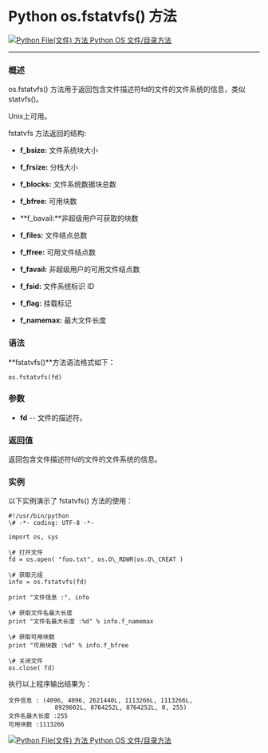 Python os.fstatvfs() 方法
=======================

 [![Python File(文件) 方法](../images/up.gif) Python OS 文件/目录方法](os-file-methods.html)

* * *

### 概述

os.fstatvfs() 方法用于返回包含文件描述符fd的文件的文件系统的信息，类似 statvfs()。

Unix上可用。

fstatvfs 方法返回的结构:

*   **f_bsize:** 文件系统块大小
    
*   **f_frsize:** 分栈大小
    
*   **f_blocks:** 文件系统数据块总数
    
*   **f_bfree:** 可用块数
    
*   **f_bavail:**非超级用户可获取的块数
    
*   **f_files:** 文件结点总数
    
*   **f_ffree:** 可用文件结点数
    
*   **f_favail:** 非超级用户的可用文件结点数
    
*   **f_fsid:** 文件系统标识 ID
    
*   **f_flag:** 挂载标记
    
*   **f_namemax:** 最大文件长度
    

### 语法

**fstatvfs()**方法语法格式如下：
```
os.fstatvfs(fd)
```
### 参数

*   **fd** \-\- 文件的描述符。
    

### 返回值

返回包含文件描述符fd的文件的文件系统的信息。

### 实例

以下实例演示了 fstatvfs() 方法的使用：
```
#!/usr/bin/python
\# -*- coding: UTF-8 -*-

import os, sys

\# 打开文件
fd = os.open( "foo.txt", os.O\_RDWR|os.O\_CREAT )

\# 获取元组
info = os.fstatvfs(fd)

print "文件信息 :", info

\# 获取文件名最大长度
print "文件名最大长度 :%d" % info.f_namemax

\# 获取可用块数
print "可用块数 :%d" % info.f_bfree

\# 关闭文件
os.close( fd)
```
执行以上程序输出结果为：
```
文件信息 : (4096, 4096, 2621440L, 1113266L, 1113266L, 
             8929602L, 8764252L, 8764252L, 0, 255)
文件名最大长度 :255
可用块数 :1113266
```
 [![Python File(文件) 方法](../images/up.gif) Python OS 文件/目录方法](os-file-methods.html)